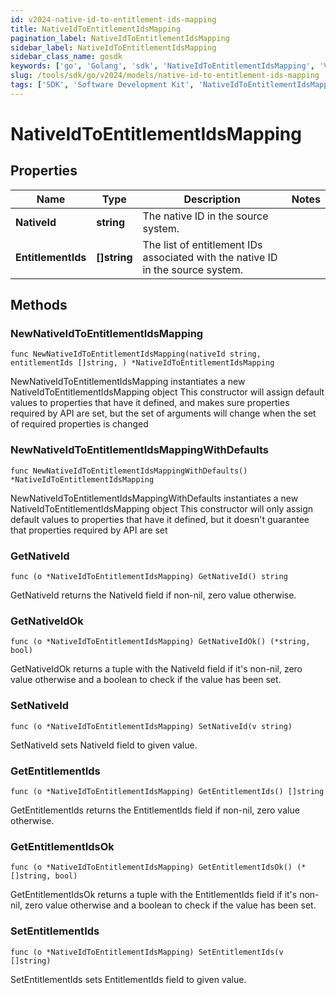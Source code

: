 ```yaml
---
id: v2024-native-id-to-entitlement-ids-mapping
title: NativeIdToEntitlementIdsMapping
pagination_label: NativeIdToEntitlementIdsMapping
sidebar_label: NativeIdToEntitlementIdsMapping
sidebar_class_name: gosdk
keywords: ['go', 'Golang', 'sdk', 'NativeIdToEntitlementIdsMapping', 'V2024NativeIdToEntitlementIdsMapping'] 
slug: /tools/sdk/go/v2024/models/native-id-to-entitlement-ids-mapping
tags: ['SDK', 'Software Development Kit', 'NativeIdToEntitlementIdsMapping', 'V2024NativeIdToEntitlementIdsMapping']
---
```


# NativeIdToEntitlementIdsMapping

## Properties

Name | Type | Description | Notes
------------ | ------------- | ------------- | -------------
**NativeId** | **string** | The native ID in the source system. | 
**EntitlementIds** | **[]string** | The list of entitlement IDs associated with the native ID in the source system. | 

## Methods

### NewNativeIdToEntitlementIdsMapping

`func NewNativeIdToEntitlementIdsMapping(nativeId string, entitlementIds []string, ) *NativeIdToEntitlementIdsMapping`

NewNativeIdToEntitlementIdsMapping instantiates a new NativeIdToEntitlementIdsMapping object
This constructor will assign default values to properties that have it defined,
and makes sure properties required by API are set, but the set of arguments
will change when the set of required properties is changed

### NewNativeIdToEntitlementIdsMappingWithDefaults

`func NewNativeIdToEntitlementIdsMappingWithDefaults() *NativeIdToEntitlementIdsMapping`

NewNativeIdToEntitlementIdsMappingWithDefaults instantiates a new NativeIdToEntitlementIdsMapping object
This constructor will only assign default values to properties that have it defined,
but it doesn't guarantee that properties required by API are set

### GetNativeId

`func (o *NativeIdToEntitlementIdsMapping) GetNativeId() string`

GetNativeId returns the NativeId field if non-nil, zero value otherwise.

### GetNativeIdOk

`func (o *NativeIdToEntitlementIdsMapping) GetNativeIdOk() (*string, bool)`

GetNativeIdOk returns a tuple with the NativeId field if it's non-nil, zero value otherwise
and a boolean to check if the value has been set.

### SetNativeId

`func (o *NativeIdToEntitlementIdsMapping) SetNativeId(v string)`

SetNativeId sets NativeId field to given value.


### GetEntitlementIds

`func (o *NativeIdToEntitlementIdsMapping) GetEntitlementIds() []string`

GetEntitlementIds returns the EntitlementIds field if non-nil, zero value otherwise.

### GetEntitlementIdsOk

`func (o *NativeIdToEntitlementIdsMapping) GetEntitlementIdsOk() (*[]string, bool)`

GetEntitlementIdsOk returns a tuple with the EntitlementIds field if it's non-nil, zero value otherwise
and a boolean to check if the value has been set.

### SetEntitlementIds

`func (o *NativeIdToEntitlementIdsMapping) SetEntitlementIds(v []string)`

SetEntitlementIds sets EntitlementIds field to given value.



